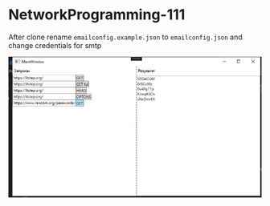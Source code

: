 # NetworkProgramming-111


After clone rename ```emailconfig.example.json``` to ```emailconfig.json``` and change credentials for smtp


![name](./Screenshot/Screenshot_5.png)


